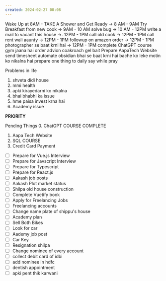 ```yaml
---
created: 2024-02-27 00:08
---
```

Wake Up at 8AM - TAKE A Shower and Get Ready -> 8 AM - 9AM
Try Breakfast from new cook -> 9AM - 10 AM
solve bug -> 10 AM - 12PM
write a mail to vacant this house ->. 12PM - 1PM
call old cook -> 12PM - 1PM
call rent wali aaunty -> 12PM - 1PM
followup on amazon order -> 12PM - 1PM
photographer se baat krni hai -> 12PM - 1PM
complete ChatGPT course
gym jaana hai 
order advion coakroach gel bait
Prepare AapaTech Website
send timesheet
automate obsidian
bhai se baat krni hai bache ko leke
motin ko nikalna hai
prepare one thing to daily say while pray

Problems in life
1. shveta didi house
2. mmi health
3. apki kirayedarni ko nikalna
4. bhai bhabhi ka issue
5. hme paisa invest krna hai
6. Academy issue




**PRIORITY**

Pending Things
0. ChatGPT COURSE COMPLETE
1. Aapa Tech Website
2. SQL COURSE
3. Credit Card Payment

- [ ] Prepare for Vue.js Interview
- [ ] Prepare for Javscript Interview
- [ ] Prepare for Typescript
- [ ] Prepare for React.js
- [ ] Aakash job posts
- [ ] Aakash Plot market status
- [ ] Shilpa old house construction
- [ ] Complete Vuetify book
- [ ] Apply for Freelancing Jobs
- [ ] Freelancing accounts
- [ ] Change name plate of shippu's house
- [ ] Academy plan
- [ ] Sell Both Bikes
- [ ] Look for car
- [ ] Aademy job post
- [ ] Car Key
- [ ] Resignation shilpa
- [ ] Change nominee of every account
- [ ] collect debit card of idbi
- [ ] add nominee in hdfc
- [ ] dentish appointment
- [ ] apki pent thik karwani
